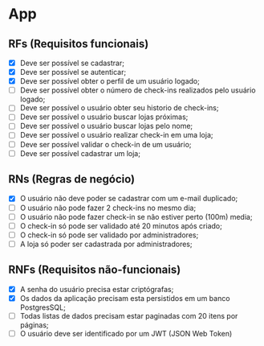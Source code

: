 # App

## RFs (Requisitos funcionais)

- [x] Deve ser possível se cadastrar;
- [x] Deve ser possível se autenticar;
- [x] Deve ser possível obter o perfil de um usuário logado;
- [ ] Deve ser possível obter o número de check-ins realizados pelo usuário logado;
- [ ] Deve ser possível o usuário obter seu historio de check-ins;
- [ ] Deve ser possível o usuário buscar lojas próximas;
- [ ] Deve ser possível o usuário buscar lojas pelo nome;
- [ ] Deve ser possível o usuário realizar check-in em uma loja;
- [ ] Deve ser possível validar o check-in de um usuário;
- [ ] Deve ser possível cadastrar um loja;

## RNs (Regras de negócio)

- [x] O usuário não deve poder se cadastrar com um e-mail duplicado;
- [ ] O usuário não pode fazer 2 check-ins no mesmo dia;
- [ ] O usuário não pode fazer check-in se não estiver perto (100m) media;
- [ ] O check-in só pode ser validado até 20 minutos após criado;
- [ ] O check-in só pode ser validado por administradores;
- [ ] A loja só poder ser cadastrada por administradores;

## RNFs (Requisitos não-funcionais)

- [x] A senha do usuário precisa estar criptógrafas;
- [x] Os dados da aplicação precisam esta persistidos em um banco PostgresSQL;
- [ ] Todas listas de dados precisam estar paginadas com 20 itens por páginas;
- [ ] O usuário deve ser identificado por um JWT (JSON Web Token)

